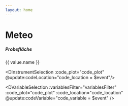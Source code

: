 ```yaml
---
layout: home
---
```

# Meteo

<script setup>
  import Chart from '../components/Chart.vue'
  import DVariableSelection from '../components/DVariableSelection.vue'
  import DInstrumentSelection from '../components/DInstrumentSelection.vue'
  import { ref, onMounted } from 'vue'

  let code_plot = ref('1201');
  let code_variable = ref({
    description: 'Air temperature',
    unit: '°C',
    code: 'AT'
  });
  const code_location = ref(null);
  const variablesFilter = ref([]);

  onMounted(() => {
    variablesFilter.value = ['AT'];
  });

  const plots = {
    1201: {name: 'Natteheide'},
    1202: {name: 'Beerenbusch'},
    1203: {name: 'Kienhorst'},
    1204: {name: 'Weitzgrund'},
    1205: {name: 'Neusorgefeld'},
    1206: {name: 'Schwenow'},
    1207: {name: 'Beerenbusch Buchen'},
    1208: {name: 'Fünfeichen'},
    1209: {name: 'Kienhorst Eichen'}
  };

  // https://icp-forests.org/documentation/Dictionaries/d_variable.html

  const _setCodePlot = (code) => {
    code_plot.value = code;
    // code_variable_with_location
  };
 
</script>

<div class="my-4">
    <h5>Probefläche</h5>
    <div class="my-4 d-flex flex-wrap ga-3">
        <v-btn-toggle
            rounded="xl"
            v-for="(value, key) in plots" :key="key"
            v-model="code_plot"
            mandatory
        >
            <v-btn :key="key" :value="key" @click="_setCodePlot(key)">{{ value.name }}</v-btn>
        </v-btn-toggle>
    </div>
</div>

<!--Location-->
<DInstrumentSelection :code_plot="code_plot" @update:codeLocation="code_location = $event"/>

<!--Sensors-->
<DVariableSelection :variablesFilter="variablesFilter" :code_plot="code_plot" :code_location="code_location" @update:codeVariable="code_variable = $event" />

<v-card class="my-4" style="overflow:visible;">
 <v-card-text>
  <Chart :code_plot="code_plot" :code_location="code_location" :code_variable="code_variable" :variablesFilter="variablesFilter" @update:variablesFilter="variablesFilter = $event"  />
  </v-card-text>
</v-card>
